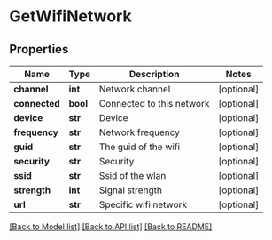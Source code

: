 # GetWifiNetwork

## Properties
Name | Type | Description | Notes
------------ | ------------- | ------------- | -------------
**channel** | **int** | Network channel | [optional] 
**connected** | **bool** | Connected to this network | [optional] 
**device** | **str** | Device | [optional] 
**frequency** | **str** | Network frequency | [optional] 
**guid** | **str** | The guid of the wifi | [optional] 
**security** | **str** | Security | [optional] 
**ssid** | **str** | Ssid of the wlan | [optional] 
**strength** | **int** | Signal strength | [optional] 
**url** | **str** | Specific wifi network | [optional] 

[[Back to Model list]](../README.md#documentation-for-models) [[Back to API list]](../README.md#documentation-for-api-endpoints) [[Back to README]](../README.md)

